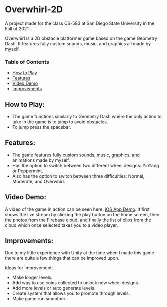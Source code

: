 # Overwhirl-2D
A project made for the class CS-583 at San Diego State University in the Fall of 2021.

Overwhirl is a 2D obstacle platformer game based on the game Geometry Dash. It features fully custom sounds, music, and graphics all made by myself.

### Table of Contents
- [How to Play](#how-to-play)
- [Features](#features)
- [Video Demo](#video-demo)
- [Improvements](#improvements)


## How to Play:

- The game functions similarly to Geometry Dash where the only action to take in the game is to jump to avoid obstacles.
- To jump press the spacebar.


## Features:

- The game features fully custom sounds, music, graphics, and animations made by myself.
- Has the option to switch between two different wheel designs: YinYang or Peppermint.
- Also has the option to switch between three difficulties: Normal, Moderate, and Overwhirl.


## Video Demo:

A video of the game in action can be seen here: [iOS App Demo](https://youtube.com/shorts/165S-_A97tA?feature=share). It first shows the live stream by clicking the play button on the home screen, then the photos from the Firebase cloud, and finally the list of clips from the cloud which once selected takes you to a video player.


## Improvements:

Due to my little experience with Unity at the time when I made this game there are quite a few things that can be improved upon.

Ideas for Improvement:
 - Make longer levels.
 - Add way to use coins collected to unlock new wheel designs.
 - Add more levels or auto generate levels.
 - Create system that allows you to promote through levels.
 - Make game run smoother.
